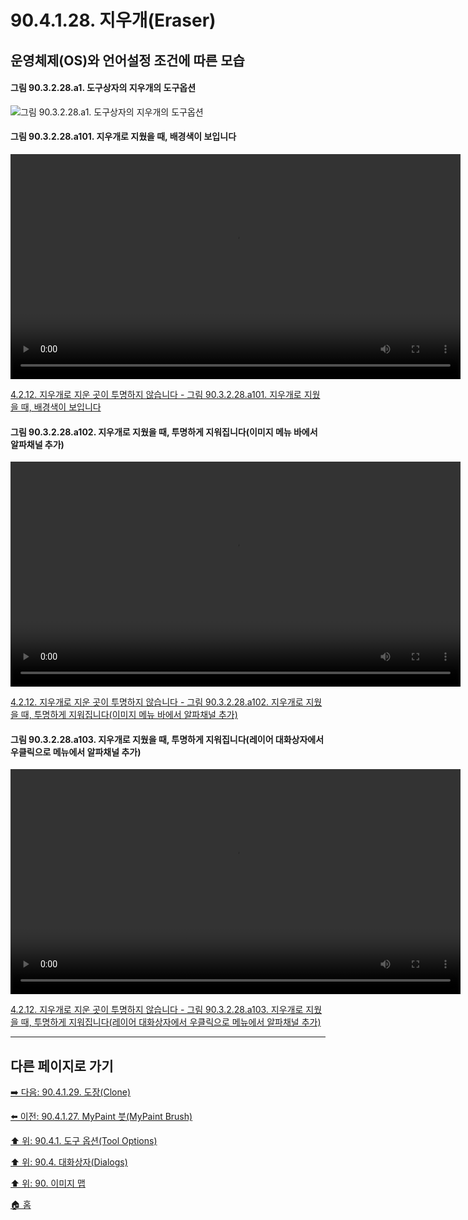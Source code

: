 # 90.4.1.28. 지우개(Eraser)
## 운영체제(OS)와 언어설정 조건에 따른 모습
#### 그림 90.3.2.28.a1. 도구상자의 지우개의 도구옵션
![그림 90.3.2.28.a1. 도구상자의 지우개의 도구옵션](https://github.com/wonder13662/gimp/assets/15767104/9b0b855b-0923-4c7d-a71b-91a32b0876d5)

#### 그림 90.3.2.28.a101. 지우개로 지웠을 때, 배경색이 보입니다
<video controls="controls" width="720" environment="MacOS:Sonoma 14.2.1 GIMP 2.10.36" src="https://github.com/wonder13662/gimp/assets/15767104/7fb6a549-876d-4ef0-8508-214c418da6bd"></video>

[4.2.12. 지우개로 지운 곳이 투명하지 않습니다 - 그림 90.3.2.28.a101. 지우개로 지웠을 때, 배경색이 보입니다](https://wonder13662.github.io/gimp/2.10.36_ko/04-02-12-eraser-does-not-make-area-transparent.html#%EA%B7%B8%EB%A6%BC-903228a101-%EC%A7%80%EC%9A%B0%EA%B0%9C%EB%A1%9C-%EC%A7%80%EC%9B%A0%EC%9D%84-%EB%95%8C-%EB%B0%B0%EA%B2%BD%EC%83%89%EC%9D%B4-%EB%B3%B4%EC%9E%85%EB%8B%88%EB%8B%A4)

#### 그림 90.3.2.28.a102. 지우개로 지웠을 때, 투명하게 지워집니다(이미지 메뉴 바에서 알파채널 추가)
<video controls="controls" width="720" environment="MacOS:Sonoma 14.2.1 GIMP 2.10.36" src="https://github.com/wonder13662/gimp/assets/15767104/501d4580-63b1-467c-8690-f38802030a4a"></video>

[4.2.12. 지우개로 지운 곳이 투명하지 않습니다 - 그림 90.3.2.28.a102. 지우개로 지웠을 때, 투명하게 지워집니다(이미지 메뉴 바에서 알파채널 추가)](https://wonder13662.github.io/gimp/2.10.36_ko/04-02-12-eraser-does-not-make-area-transparent.html#%EA%B7%B8%EB%A6%BC-903228a102-%EC%A7%80%EC%9A%B0%EA%B0%9C%EB%A1%9C-%EC%A7%80%EC%9B%A0%EC%9D%84-%EB%95%8C-%ED%88%AC%EB%AA%85%ED%95%98%EA%B2%8C-%EC%A7%80%EC%9B%8C%EC%A7%91%EB%8B%88%EB%8B%A4%EC%9D%B4%EB%AF%B8%EC%A7%80-%EB%A9%94%EB%89%B4-%EB%B0%94%EC%97%90%EC%84%9C-%EC%95%8C%ED%8C%8C%EC%B1%84%EB%84%90-%EC%B6%94%EA%B0%80)

#### 그림 90.3.2.28.a103. 지우개로 지웠을 때, 투명하게 지워집니다(레이어 대화상자에서 우클릭으로 메뉴에서 알파채널 추가)
<video controls="controls" width="720" environment="MacOS:Sonoma 14.2.1 GIMP 2.10.36" src="https://github.com/wonder13662/gimp/assets/15767104/b8e473df-9a9c-42ad-a39e-74257fd1d1db"></video>

[4.2.12. 지우개로 지운 곳이 투명하지 않습니다 - 그림 90.3.2.28.a103. 지우개로 지웠을 때, 투명하게 지워집니다(레이어 대화상자에서 우클릭으로 메뉴에서 알파채널 추가)](https://wonder13662.github.io/gimp/2.10.36_ko/04-02-12-eraser-does-not-make-area-transparent.html#%EA%B7%B8%EB%A6%BC-903228a103-%EC%A7%80%EC%9A%B0%EA%B0%9C%EB%A1%9C-%EC%A7%80%EC%9B%A0%EC%9D%84-%EB%95%8C-%ED%88%AC%EB%AA%85%ED%95%98%EA%B2%8C-%EC%A7%80%EC%9B%8C%EC%A7%91%EB%8B%88%EB%8B%A4%EB%A0%88%EC%9D%B4%EC%96%B4-%EB%8C%80%ED%99%94%EC%83%81%EC%9E%90%EC%97%90%EC%84%9C-%EC%9A%B0%ED%81%B4%EB%A6%AD%EC%9C%BC%EB%A1%9C-%EB%A9%94%EB%89%B4%EC%97%90%EC%84%9C-%EC%95%8C%ED%8C%8C%EC%B1%84%EB%84%90-%EC%B6%94%EA%B0%80)

***

## 다른 페이지로 가기

[➡️ 다음: 90.4.1.29. 도장(Clone)](./90-04-01-tool_optionsx-29-clone.md)

[⬅️ 이전: 90.4.1.27. MyPaint 붓(MyPaint Brush)](./90-04-01-tool_optionsx-27-mypaint_brush.md)

[⬆️ 위: 90.4.1. 도구 옵션(Tool Options)](./90-04-01-tool_options.md)

[⬆️ 위: 90.4. 대화상자(Dialogs)](./90-04-00-dialogs.md)

[⬆️ 위: 90. 이미지 맵](./90-00-image-map.md)

[🏠 홈](./00-home.md)
